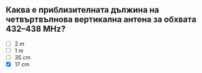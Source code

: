 ## Каква е приблизителната дължина на четвъртвълнова вертикална антена за обхвата 432–438 MHz?

<!-- Верният отговор е отбелязан с [X] -->

- [ ] 2 m
- [ ] 1 m
- [ ] 35 cm
- [X] 17 cm
